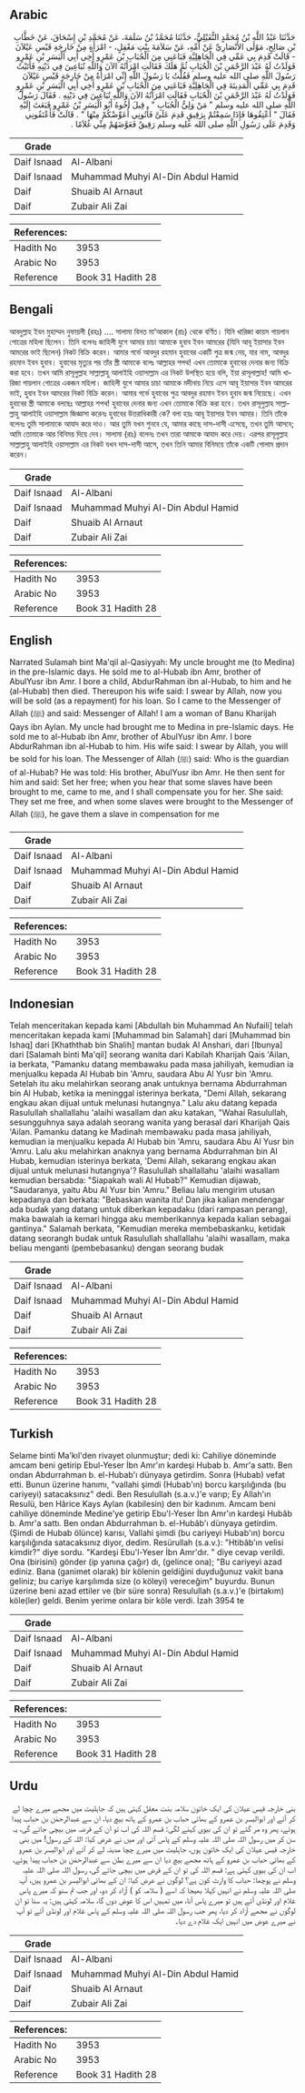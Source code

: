 ## Arabic


<div dir="rtl" lang="ar" style={{fontSize:'larger',backgroundColor:'#f8f9fa',padding:20}}>
حَدَّثَنَا عَبْدُ اللَّهِ بْنُ مُحَمَّدٍ النُّفَيْلِيُّ، حَدَّثَنَا مُحَمَّدُ بْنُ سَلَمَةَ، عَنْ مُحَمَّدِ بْنِ إِسْحَاقَ، عَنْ خَطَّابِ بْنِ صَالِحٍ، مَوْلَى الأَنْصَارِيِّ عَنْ أُمِّهِ، عَنْ سَلاَمَةَ بِنْتِ مَعْقِلٍ، - امْرَأَةٍ مِنْ خَارِجَةِ قَيْسِ عَيْلاَنَ - قَالَتْ قَدِمَ بِي عَمِّي فِي الْجَاهِلِيَّةِ فَبَاعَنِي مِنَ الْحُبَابِ بْنِ عَمْرٍو أَخِي أَبِي الْيَسَرِ بْنِ عَمْرٍو فَوَلَدْتُ لَهُ عَبْدَ الرَّحْمَنِ بْنَ الْحُبَابِ ثُمَّ هَلَكَ فَقَالَتِ امْرَأَتُهُ الآنَ وَاللَّهِ تُبَاعِينَ فِي دَيْنِهِ فَأَتَيْتُ رَسُولَ اللَّهِ صلى الله عليه وسلم فَقُلْتُ يَا رَسُولَ اللَّهِ إِنِّي امْرَأَةٌ مِنْ خَارِجَةِ قَيْسِ عَيْلاَنَ قَدِمَ بِي عَمِّي الْمَدِينَةَ فِي الْجَاهِلِيَّةِ فَبَاعَنِي مِنَ الْحُبَابِ بْنِ عَمْرٍو أَخِي أَبِي الْيَسَرِ بْنِ عَمْرٍو فَوَلَدْتُ لَهُ عَبْدَ الرَّحْمَنِ بْنَ الْحُبَابِ فَقَالَتِ امْرَأَتُهُ الآنَ وَاللَّهِ تُبَاعِينَ فِي دَيْنِهِ ‏.‏ فَقَالَ رَسُولُ اللَّهِ صلى الله عليه وسلم ‏"‏ مَنْ وَلِيُّ الْحُبَابِ ‏"‏ ‏.‏ قِيلَ أَخُوهُ أَبُو الْيَسَرِ بْنُ عَمْرٍو فَبَعَثَ إِلَيْهِ فَقَالَ ‏"‏ أَعْتِقُوهَا فَإِذَا سَمِعْتُمْ بِرَقِيقٍ قَدِمَ عَلَىَّ فَأْتُونِي أُعَوِّضْكُمْ مِنْهَا ‏"‏ ‏.‏ قَالَتْ فَأَعْتَقُونِي وَقَدِمَ عَلَى رَسُولِ اللَّهِ صلى الله عليه وسلم رَقِيقٌ فَعَوَّضَهُمْ مِنِّي غُلاَمًا ‏.‏
</div>
<div style={{backgroundColor:'#f8f9fa',padding:20, marginBottom: 10}}><table> <thead> <tr> <th>Grade</th> <th></th> </tr> </thead> <tbody> <tr><td>Daif Isnaad</td><td>Al-Albani</td></tr><tr><td>Daif Isnaad</td><td>Muhammad Muhyi Al-Din Abdul Hamid</td></tr><tr><td>Daif</td><td>Shuaib Al Arnaut</td></tr><tr><td>Daif</td><td>Zubair Ali Zai</td></tr></tbody></table><table> <thead> <tr> <th>References:</th> <th></th> </tr> </thead> <tbody><tr><td>Hadith No</td><td>3953</td></tr><tr><td>Arabic No</td><td>3953</td></tr><tr><td>Reference</td><td>Book 31 Hadith 28</td></tr></tbody></table></div>

## Bengali


<div dir="ltr" lang="bn" style={{fontSize:'larger',backgroundColor:'#f8f9fa',padding:20}}>
আবদুল্লাহ ইবন মুহাম্মদ নুফায়লী (রহঃ) .... সালামা বিনত মা’আকাল (রাঃ) থেকে বর্ণিত। যিনি খারিজা কায়স গায়লান গোত্রের মহিলা ছিলেন। তিনি বলেনঃ জাহিলী যুগে আমার চাচা আমাকে হুবাব ইবন আমরের (যিনি আবূ ইয়াসার ইবন আমরের ভাই ছিলেন) নিকট বিক্রি করেন। আমার গর্ভে আবদুর রহমান হুবাবের একটি পুত্র জন্ম নেয়, যার নাম, আবদুর রহমান ইবন হুবাব। হুবাবের মৃত্যুর পর তাঁর স্ত্রী আমাকে বলেঃ আল্লাহর শপথ! এখন তোমাকে হুবাবের দেনার জন্য বিক্রি করা হবে। তখন আমি রাসূলুল্লাহ সাল্লাল্লাহু আলাইহি ওয়াসাল্লাম এর নিকট উপস্থিত হয়ে বলি, ইয়া রাসূলাল্লাহ! আমি খারিজা গায়লান গোত্রের একজন মহিলা। জাহিলী যুগে আমার চাচা আমাকে মদীনায় নিয়ে এসে আবূ ইয়াসার ইবন আমরের ভাই, হুবাব ইবন আমরের নিকট বিক্রি করেন। আমার গর্ভে হুবাবের পুত্র আবদুর রহমান ইবন হুবাব জন্ম নিয়েছে। এখন হুবাবের স্ত্রী আমাকে বলছেঃ আল্লাহর শপথ! হুবাবের দেনার জন্য এখন তোমাকে বিক্রি করা হবে। তখন রাসূলুল্লাহ সাল্লাল্লাহু আলাইহি ওয়াসাল্লাম জিজ্ঞাসা করেনঃ হুবাবের উত্তরাধিকারী কে? বলা হয়ঃ আবূ ইয়াসার ইবন আমার। তিনি তাঁকে বলেনঃ তুমি সালামাকে আযাদ করে দাও। আর তুমি যখন শুনবে যে, আমার কাছে দাস-দাসী এসেছে, তখন তুমি আসবে; আমি তোমাকে আর বিনিময় দিয়ে দেব। সালামা (রাঃ) বলেনঃ তখন তারা আমাকে আযাদ করে দেয়। এরপর রাসূলুল্লাহ সাল্লাল্লাহু আলাইহি ওয়াসাল্লাম এর নিকট যখন দাস-দাসী আসে, তখন তিনি আমার বিনিময়ে তাঁকে একটি গোলাম প্রদান করেন।
</div>
<div style={{backgroundColor:'#f8f9fa',padding:20, marginBottom: 10}}><table> <thead> <tr> <th>Grade</th> <th></th> </tr> </thead> <tbody> <tr><td>Daif Isnaad</td><td>Al-Albani</td></tr><tr><td>Daif Isnaad</td><td>Muhammad Muhyi Al-Din Abdul Hamid</td></tr><tr><td>Daif</td><td>Shuaib Al Arnaut</td></tr><tr><td>Daif</td><td>Zubair Ali Zai</td></tr></tbody></table><table> <thead> <tr> <th>References:</th> <th></th> </tr> </thead> <tbody><tr><td>Hadith No</td><td>3953</td></tr><tr><td>Arabic No</td><td>3953</td></tr><tr><td>Reference</td><td>Book 31 Hadith 28</td></tr></tbody></table></div>

## English


<div dir="ltr" lang="en" style={{fontSize:'larger',backgroundColor:'#f8f9fa',padding:20}}>
Narrated Sulamah bint Ma'qil al-Qasiyyah: My uncle brought me (to Medina) in the pre-Islamic days. He sold me to al-Hubab ibn Amr, brother of AbulYusr ibn Amr. I bore a child, AbdurRahman ibn al-Hubab, to him and he (al-Hubab) then died. Thereupon his wife said: I swear by Allah, now you will be sold (as a repayment) for his loan. So I came to the Messenger of Allah (ﷺ) and said: Messenger of Allah! I am a woman of Banu Kharijah Qays ibn Aylan. My uncle had brought me to Medina in pre-Islamic days. He sold me to al-Hubab ibn Amr, brother of AbulYusr ibn Amr. I bore AbdurRahman ibn al-Hubab to him. His wife said: I swear by Allah, you will be sold for his loan. The Messenger of Allah (ﷺ) said: Who is the guardian of al-Hubab? He was told: His brother, AbulYusr ibn Amr. He then sent for him and said: Set her free; when you hear that some slaves have been brought to me, came to me, and I shall compensate you for her. She said: They set me free, and when some slaves were brought to the Messenger of Allah (ﷺ), he gave them a slave in compensation for me
</div>
<div style={{backgroundColor:'#f8f9fa',padding:20, marginBottom: 10}}><table> <thead> <tr> <th>Grade</th> <th></th> </tr> </thead> <tbody> <tr><td>Daif Isnaad</td><td>Al-Albani</td></tr><tr><td>Daif Isnaad</td><td>Muhammad Muhyi Al-Din Abdul Hamid</td></tr><tr><td>Daif</td><td>Shuaib Al Arnaut</td></tr><tr><td>Daif</td><td>Zubair Ali Zai</td></tr></tbody></table><table> <thead> <tr> <th>References:</th> <th></th> </tr> </thead> <tbody><tr><td>Hadith No</td><td>3953</td></tr><tr><td>Arabic No</td><td>3953</td></tr><tr><td>Reference</td><td>Book 31 Hadith 28</td></tr></tbody></table></div>

## Indonesian


<div dir="ltr" lang="id" style={{fontSize:'larger',backgroundColor:'#f8f9fa',padding:20}}>
Telah menceritakan kepada kami [Abdullah bin Muhammad An Nufaili] telah menceritakan kepada kami [Muhammad bin Salamah] dari [Muhammad bin Ishaq] dari [Khaththab bin Shalih] mantan budak Al Anshari, dari [Ibunya] dari [Salamah binti Ma'qil] seorang wanita dari Kabilah Kharijah Qais 'Ailan, ia berkata, "Pamanku datang membawaku pada masa jahiliyah, kemudian ia menjualku kepada Al Hubab bin 'Amru, saudara Abu Al Yusr bin 'Amru. Setelah itu aku melahirkan seorang anak untuknya bernama Abdurrahman bin Al Hubab, ketika ia meninggal isterinya berkata, "Demi Allah, sekarang engkau akan dijual untuk melunasi hutangnya." Lalu aku datang kepada Rasulullah shallallahu 'alaihi wasallam dan aku katakan, "Wahai Rasulullah, sesungguhnya saya adalah seorang wanita yang berasal dari Kharijah Qais 'Ailan. Pamanku datang ke Madinah membawaku pada masa jahiliyah, kemudian ia menjualku kepada Al Hubab bin 'Amru, saudara Abu Al Yusr bin 'Amru. Lalu aku melahirkan anaknya yang bernama Abdurrahman bin Al Hubab, kemudian isterinya berkata, 'Demi Allah, sekarang engkau akan dijual untuk melunasi hutangnya'? Rasulullah shallallahu 'alaihi wasallam kemudian bersabda: "Siapakah wali Al Hubab?" Kemudian dijawab, "Saudaranya, yaitu Abu Al Yusr bin 'Amru." Beliau lalu mengirim utusan kepadanya dan berkata: "Bebaskan wanita itu! Dan jika kalian mendengar ada budak yang datang untuk diberkan kepadaku (dari rampasan perang), maka bawalah ia kemari hingga aku memberikannya kepada kalian sebagai gantinya." Salamah berkata, "Kemudian mereka membebaskanku, ketidak datang seorangh budak untuk Rasulullah shallallahu 'alaihi wasallam, maka beliau menganti (pembebasanku) dengan seorang budak
</div>
<div style={{backgroundColor:'#f8f9fa',padding:20, marginBottom: 10}}><table> <thead> <tr> <th>Grade</th> <th></th> </tr> </thead> <tbody> <tr><td>Daif Isnaad</td><td>Al-Albani</td></tr><tr><td>Daif Isnaad</td><td>Muhammad Muhyi Al-Din Abdul Hamid</td></tr><tr><td>Daif</td><td>Shuaib Al Arnaut</td></tr><tr><td>Daif</td><td>Zubair Ali Zai</td></tr></tbody></table><table> <thead> <tr> <th>References:</th> <th></th> </tr> </thead> <tbody><tr><td>Hadith No</td><td>3953</td></tr><tr><td>Arabic No</td><td>3953</td></tr><tr><td>Reference</td><td>Book 31 Hadith 28</td></tr></tbody></table></div>

## Turkish


<div dir="ltr" lang="tr" style={{fontSize:'larger',backgroundColor:'#f8f9fa',padding:20}}>
Selame binti Ma'kıl'den rivayet olunmuştur; dedi ki: Cahiliye döneminde amcam beni getirip Ebul-Yeser İbn Amr'ın kardeşi Hubab b. Amr'a sattı. Ben ondan Abdurrahman b. el-Hubab'ı dünyaya getirdim. Sonra (Hubab) vefat etti. Bunun üzerine hanımı, "vallahi şimdi (Hubab'ın) borcu karşılığında (bu cariyeyi) satacaksınız" dedi. Ben Resulullah (s.a.v.)'e varıp; Ey Allah'ın Resulü, ben Hârice Kays Aylan (kabilesin) den bir kadınım. Amcam beni cahiliye döneminde Medine'ye getirip Ebu'l-Yeser İbn Amr'ın kardeşi Hubâb b. Amr'a sattı. Ben ondan Abdurrahman b. el-Hubâb'ı dünyaya getirdim. (Şimdi de Hubab ölünce) karısı, Vallahi şimdi (bu cariyeyi Hubab'ın) borcu karşılığında satacaksınız diyor, dedim. Resürullah (s.a.v.): "Htibâb'ın velisi kimdir?" diye sordu. "Kardeşi Ebu'l-Yeser İbn Amr'dır. " diye cevap verildi. Ona (birisini) gönder (ip yanına çağır) dı, (gelince ona); "Bu cariyeyi azad ediniz. Bana (ganimet olarak) bir kölenin geldiğini duyduğunuz vakit bana geliniz; bu cariye karşılımda size (o köleyi) vereceğim" buyurdu. Bunun üzerine beni azad ettiler ve (bir süre sonra) Resulullah (s.a.v.)'e (birtakım) köle(ler) geldi. Benim yerime onlara bir köle verdi. İzah 3954 te
</div>
<div style={{backgroundColor:'#f8f9fa',padding:20, marginBottom: 10}}><table> <thead> <tr> <th>Grade</th> <th></th> </tr> </thead> <tbody> <tr><td>Daif Isnaad</td><td>Al-Albani</td></tr><tr><td>Daif Isnaad</td><td>Muhammad Muhyi Al-Din Abdul Hamid</td></tr><tr><td>Daif</td><td>Shuaib Al Arnaut</td></tr><tr><td>Daif</td><td>Zubair Ali Zai</td></tr></tbody></table><table> <thead> <tr> <th>References:</th> <th></th> </tr> </thead> <tbody><tr><td>Hadith No</td><td>3953</td></tr><tr><td>Arabic No</td><td>3953</td></tr><tr><td>Reference</td><td>Book 31 Hadith 28</td></tr></tbody></table></div>

## Urdu


<div dir="rtl" lang="ur" style={{fontSize:'larger',backgroundColor:'#f8f9fa',padding:20}}>
بنی خارجہ قیس عیلان کی ایک خاتون سلامہ بنت معقل کہتی ہیں کہ جاہلیت میں مجھے میرے چچا لے کر آئے اور ابوالیسر بن عمرو کے بھائی حباب بن عمرو کے ہاتھ بیچ دیا، ان سے عبدالرحمٰن بن حباب پیدا ہوئے، پھر وہ مر گئے تو ان کی بیوی کہنے لگی: قسم اللہ کی اب تو ان کے قرضہ میں بیچی جائے گی، یہ سن کر میں رسول اللہ صلی اللہ علیہ وسلم کے پاس آئی اور میں نے عرض کیا: اللہ کے رسول! میں بنی خارجہ قیس عیلان کی ایک خاتون ہوں، جاہلیت میں میرے چچا مدینہ لے کر آئے اور ابوالیسر بن عمرو کے بھائی حباب بن عمرو کے ہاتھ مجھے بیچ دیا ان سے میرے بطن سے عبدالرحمٰن بن حباب پیدا ہوئے، اب ان کی بیوی کہتی ہے: قسم اللہ کی تو ان کے قرض میں بیچی جائے گی، رسول اللہ صلی اللہ علیہ وسلم نے پوچھا: حباب کا وارث کون ہے؟ لوگوں نے عرض کیا: ان کے بھائی ابوالیسر بن عمرو ہیں، آپ صلی اللہ علیہ وسلم نے انہیں کہلا بھیجا کہ اسے ( سلامہ کو ) آزاد کر دو، اور جب تم سنو کہ میرے پاس غلام اور لونڈی آئے ہیں تو میرے پاس آنا، میں تمہیں اس کا عوض دوں گا، سلامہ کہتی ہیں: یہ سنا تو ان لوگوں نے مجھے آزاد کر دیا، پھر جب رسول اللہ صلی اللہ علیہ وسلم کے پاس غلام اور لونڈی آئے تو آپ نے میرے عوض میں انہیں ایک غلام دے دیا۔
</div>
<div style={{backgroundColor:'#f8f9fa',padding:20, marginBottom: 10}}><table> <thead> <tr> <th>Grade</th> <th></th> </tr> </thead> <tbody> <tr><td>Daif Isnaad</td><td>Al-Albani</td></tr><tr><td>Daif Isnaad</td><td>Muhammad Muhyi Al-Din Abdul Hamid</td></tr><tr><td>Daif</td><td>Shuaib Al Arnaut</td></tr><tr><td>Daif</td><td>Zubair Ali Zai</td></tr></tbody></table><table> <thead> <tr> <th>References:</th> <th></th> </tr> </thead> <tbody><tr><td>Hadith No</td><td>3953</td></tr><tr><td>Arabic No</td><td>3953</td></tr><tr><td>Reference</td><td>Book 31 Hadith 28</td></tr></tbody></table></div>